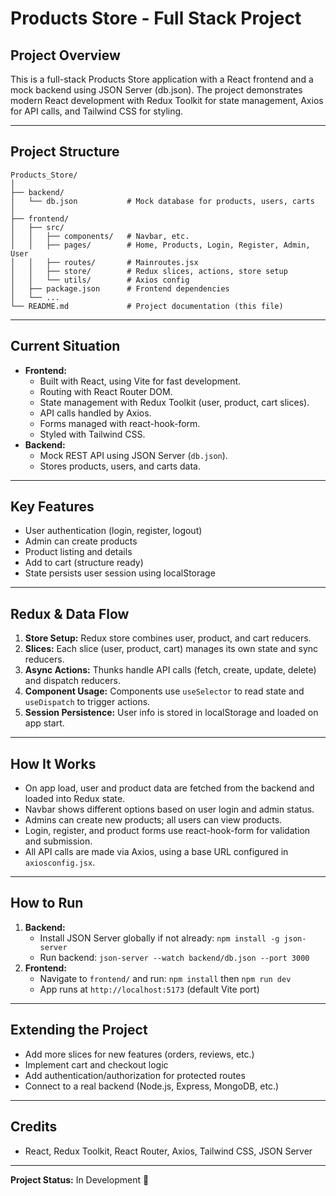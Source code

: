 # Products Store - Full Stack Project

## Project Overview
This is a full-stack Products Store application with a React frontend and a mock backend using JSON Server (db.json). The project demonstrates modern React development with Redux Toolkit for state management, Axios for API calls, and Tailwind CSS for styling.

---

## Project Structure
```
Products_Store/
│
├── backend/
│   └── db.json           # Mock database for products, users, carts
│
├── frontend/
│   ├── src/
│   │   ├── components/   # Navbar, etc.
│   │   ├── pages/        # Home, Products, Login, Register, Admin, User
│   │   ├── routes/       # Mainroutes.jsx
│   │   ├── store/        # Redux slices, actions, store setup
│   │   └── utils/        # Axios config
│   ├── package.json      # Frontend dependencies
│   └── ...
└── README.md             # Project documentation (this file)
```

---

## Current Situation
- **Frontend:**
  - Built with React, using Vite for fast development.
  - Routing with React Router DOM.
  - State management with Redux Toolkit (user, product, cart slices).
  - API calls handled by Axios.
  - Forms managed with react-hook-form.
  - Styled with Tailwind CSS.
- **Backend:**
  - Mock REST API using JSON Server (`db.json`).
  - Stores products, users, and carts data.

---

## Key Features
- User authentication (login, register, logout)
- Admin can create products
- Product listing and details
- Add to cart (structure ready)
- State persists user session using localStorage

---

## Redux & Data Flow
1. **Store Setup:** Redux store combines user, product, and cart reducers.
2. **Slices:** Each slice (user, product, cart) manages its own state and sync reducers.
3. **Async Actions:** Thunks handle API calls (fetch, create, update, delete) and dispatch reducers.
4. **Component Usage:** Components use `useSelector` to read state and `useDispatch` to trigger actions.
5. **Session Persistence:** User info is stored in localStorage and loaded on app start.

---

## How It Works
- On app load, user and product data are fetched from the backend and loaded into Redux state.
- Navbar shows different options based on user login and admin status.
- Admins can create new products; all users can view products.
- Login, register, and product forms use react-hook-form for validation and submission.
- All API calls are made via Axios, using a base URL configured in `axiosconfig.jsx`.

---

## How to Run
1. **Backend:**
   - Install JSON Server globally if not already: `npm install -g json-server`
   - Run backend: `json-server --watch backend/db.json --port 3000`
2. **Frontend:**
   - Navigate to `frontend/` and run: `npm install` then `npm run dev`
   - App runs at `http://localhost:5173` (default Vite port)

---

## Extending the Project
- Add more slices for new features (orders, reviews, etc.)
- Implement cart and checkout logic
- Add authentication/authorization for protected routes
- Connect to a real backend (Node.js, Express, MongoDB, etc.)

---

## Credits
- React, Redux Toolkit, React Router, Axios, Tailwind CSS, JSON Server

---

**Project Status:** In Development 🚧
